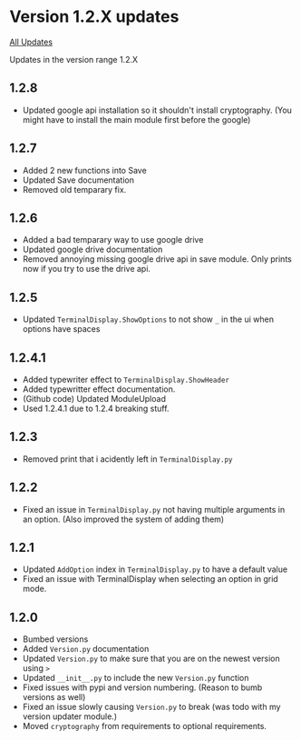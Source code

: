 # Version 1.2.X updates

[All Updates](ReadMe.md)

Updates in the version range 1.2.X

## 1.2.8

- Updated google api installation so it shouldn't install cryptography. (You might have to install the main module first before the google)

## 1.2.7

- Added 2 new functions into Save
- Updated Save documentation
- Removed old temparary fix.

## 1.2.6

- Added a bad temparary way to use google drive
- Updated google drive documentation
- Removed annoying missing google drive api in save module. Only prints now if you try to use the drive api.

## 1.2.5

- Updated `TerminalDisplay.ShowOptions` to not show `_` in the ui when options have spaces

## 1.2.4.1

- Added typewriter effect to `TerminalDisplay.ShowHeader`
- Added typewritter effect documentation.
- (Github code) Updated ModuleUpload
- Used 1.2.4.1 due to 1.2.4 breaking stuff.

## 1.2.3

- Removed print that i acidently left in `TerminalDisplay.py`

## 1.2.2

- Fixed an issue in `TerminalDisplay.py` not having multiple arguments in an option. (Also improved the system of adding them)

## 1.2.1

- Updated `AddOption` index in `TerminalDisplay.py` to have a default value
- Fixed an issue with TerminalDisplay when selecting an option in grid mode.

## 1.2.0

- Bumbed versions
- Added `Version.py` documentation
- Updated `Version.py` to make sure that you are on the newest version using `>`
- Updated `__init__.py` to include the new `Version.py` function
- Fixed issues with pypi and version numbering. (Reason to bumb versions as well)
- Fixed an issue slowly causing `Version.py` to break (was todo with my version updater module.)
- Moved `cryptography` from requirements to optional requirements.
